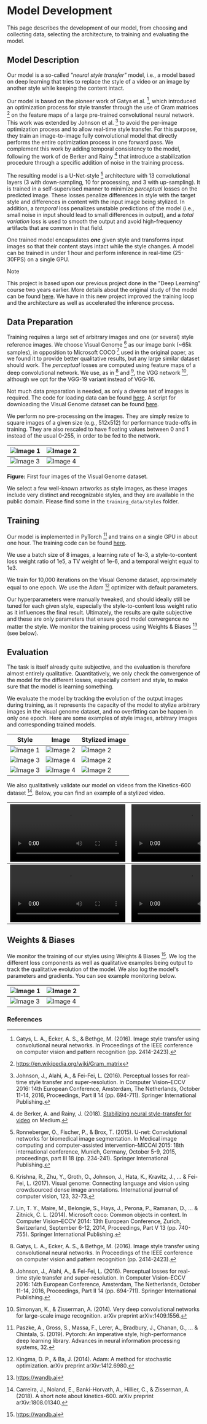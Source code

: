 # Model Development

This page describes the development of our model, from choosing and 
collecting data, selecting the architecture, to training and evaluating the
model.

## Model Description

Our model is a so-called _"neural style transfer"_ model, i.e., a model 
based on deep learning that tries to replace the style of a video or an 
image by another style while keeping the content intact.

Our model is based on the pioneer work of Gatys et al. [^1], which 
introduced an optimization process for style transfer through the use of 
Gram matrices [^2] on the feature maps of a large pre-trained convolutional
neural network. This work was extended by Johnson et al. [^3] to avoid the 
per-image optimization process and to allow real-time style transfer. For 
this purpose, they train an image-to-image fully convolutional model that 
directly performs the entire optimization process in one forward pass. We 
complement this work by adding temporal consistency to the model, following 
the work of de Berker and Rainy [^4] that introduce a stabilization 
procedure through a specific addition of noise in the training process.

The resulting model is a U-Net-style [^5] architecture with 13 
convolutional layers (3 with down-sampling, 10 for processing, and 3 with
up-sampling). It is trained in a self-supervised manner to minimize 
_perceptual_ losses on the predicted image. These losses penalize 
differences in style with the target style and differences in content with
the input image being stylized. In addition, a _temporal_ loss penalizes 
unstable predictions of the model (i.e., small noise in input should lead 
to small differences in output), and a _total variation_ loss is used to
smooth the output and avoid high-frequency artifacts that are common in 
that field. 

One trained model encapsulates **_one_** given style and transforms 
input images so that their content stays intact while the style changes. A 
model can be trained in under 1 hour and perform inference 
in real-time (25-30FPS) on a single GPU. 

> [!NOTE]
> This project is based upon our previous project done in the "Deep Learning" 
> course two years earlier. More details about the original study of the 
> model can be found [here](https://github.com/iSach/video-nst). We have 
> in this new project improved the training loop and the architecture as well 
> as accelerated the inference process.

## Data Preparation

Training requires a large set of arbitrary images and one (or several) 
style reference images. We choose Visual Genome [^6] as our image bank 
(~65k samples), in opposition to Microsoft COCO [^7] used in the original paper, as we found 
it to provide better qualitative results, but any large similar dataset 
should work. The _perceptual_ losses are computed using feature maps of a deep
convolutional network. We use, as in [^1] and [^3], the VGG network [^8], 
although we opt for the VGG-19 variant instead of VGG-16.

Not much data preparation is needed, as only a diverse set of images is 
required. The code for loading data can be found [here](clipmorph/data/genome_loader.py).
A script for downloading the Visual Genome dataset can be found [here](clipmorph/training_data/download_genome.sh).

We perform no pre-processing on the images. They are simply resize to 
square images of a given size (e.g., 512x512) for performance trade-offs in 
training. They are also rescaled to have floating values between 0 and 1 
instead of the usual 0-255, in order to be fed to the network.

| ![Image 1](.github/assets/visual_genome/2.jpg)   | ![Image 2](.github/assets/visual_genome/3.jpg) |
|------------------------------------------------|-----------------------------------------------|
| ![Image 3](.github/assets/visual_genome/4.jpg) | ![Image 4](.github/assets/visual_genome/5.jpg) |


**Figure:** First four images of the Visual Genome dataset.

We select a few well-known artworks as style images, as these images 
include very distinct and recognizable styles, and they are available in the 
public domain. Please find some in the `training_data/styles` folder.

## Training

Our model is implemented in PyTorch [^9] and trains on a single GPU in 
about one hour. The 
training code can be found [here](clipmorph/train.py). 

We use a batch size of 8 images, a learning rate of 1e-3, a style-to-content 
loss weight ratio of 1e5, a TV weight of 1e-6, and a temporal weight equal to 
1e3.

We train for 10,000 iterations on the Visual Genome dataset, approximately 
equal to one epoch. We use the Adam [^10] optimizer with default parameters.

Our hyperparameters were manually tweaked, and should ideally still be 
tuned for each given style, especially the style-to-content loss weight 
ratio as it influences the final result. Ultimately, the results are quite 
subjective and these are only parameters that ensure good model convergence no 
matter the style. We monitor the training process using Weights & Biases 
[^11] (see below).

## Evaluation

The task is itself already quite subjective, and the evaluation is 
therefore almost entirely qualitative. Quantitatively, we only check the 
convergence of the model for the different losses, especially content and 
style, to make sure that the model is learning something. 

We evaluate the model by tracking the evolution of the output images during 
training, as it represents the capacity of the model to stylize arbitrary 
images in the visual genome dataset, and no overfitting can be happen in 
only one epoch. Here are some examples of style images, arbitrary images and 
corresponding trained models.

| Style                                            | Image                                                | Stylized image                                        |
|--------------------------------------------------|------------------------------------------------------|-------------------------------------------------------|
| ![Image 1](training_data/styles/muse.jpg)        | ![Image 2](.github/assets/eval/img/muse_in.png)      | ![Image 2](.github/assets/eval/img/muse_out.png)      |
| ![Image 3](training_data/styles/starrynight.jpg) | ![Image 4](.github/assets/eval/img/starry_in.png)    | ![Image 2](.github/assets/eval/img/starry_out.png)    |
| ![Image 3](training_data/styles/kandinsky.png)   | ![Image 4](.github/assets/eval/img/kandinsky_in.png) | ![Image 2](.github/assets/eval/img/kandinsky_out.png) |

We also qualitatively validate our model on videos from the Kinetics-600 
dataset [^12]. Below, you can find an example of a stylized video.

| ![Video input](.github/assets/eval/vid/ski.mov)     | ![Video VanGogh](.github/assets/eval/vid/ski_starrynight.mov) |
|-----------------------------------------------------|---------------------------------------------------------------|
| ![Video Muse](.github/assets/eval/vid/ski_muse.mov) | ![Video Kandinsky](.github/assets/eval/vid/ski_kandinsky.mov) |


## Weights & Biases

We monitor the training of our styles using Weights & Biases [^11]. We log 
the different loss components as well as qualitative examples being output 
to track the qualitative evolution of the model. We also log the model's 
parameters and gradients. You can see example monitoring below.

| ![Image 1](.github/assets/wnb/setup.png)        | ![Image 2](.github/assets/wnb/config.png) |
|-------------------------------------------------|---------------------------------------------|
| ![Image 3](.github/assets/wnb/monitoring.png) | ![Image 4](.github/assets/wnb/watch.png)  |


### References
[^1]: Gatys, L. A., Ecker, A. S., & Bethge, M. (2016). Image style transfer using convolutional neural networks. In Proceedings of the IEEE conference on computer vision and pattern recognition (pp. 2414-2423).
[^2]: https://en.wikipedia.org/wiki/Gram_matrix
[^3]: Johnson, J., Alahi, A., & Fei-Fei, L. (2016). Perceptual losses for 
real-time style transfer and super-resolution. In Computer Vision–ECCV 2016: 14th European Conference, Amsterdam, The Netherlands, October 11-14, 2016, Proceedings, Part II 14 (pp. 694-711). Springer International Publishing.
[^4]: de Berker, A. and Rainy, J. (2018). [Stabilizing neural style-transfer 
for video](https://medium.com/element-ai-research-lab/stabilizing-neural-style-transfer-for-video-62675e203e42) on Medium.
[^5]: Ronneberger, O., Fischer, P., & Brox, T. (2015). U-net: Convolutional networks for biomedical image segmentation. In Medical image computing and computer-assisted intervention–MICCAI 2015: 18th international conference, Munich, Germany, October 5-9, 2015, proceedings, part III 18 (pp. 234-241). Springer International Publishing.
[^6]: Krishna, R., Zhu, Y., Groth, O., Johnson, J., Hata, K., Kravitz, J., ... & Fei-Fei, L. (2017). Visual genome: Connecting language and vision using crowdsourced dense image annotations. International journal of computer vision, 123, 32-73.
[^7]: Lin, T. Y., Maire, M., Belongie, S., Hays, J., Perona, P., Ramanan, D., ... & Zitnick, C. L. (2014). Microsoft coco: Common objects in context. In Computer Vision–ECCV 2014: 13th European Conference, Zurich, Switzerland, September 6-12, 2014, Proceedings, Part V 13 (pp. 740-755). Springer International Publishing.
[^8]: Simonyan, K., & Zisserman, A. (2014). Very deep convolutional networks for large-scale image recognition. arXiv preprint arXiv:1409.1556.
[^9]: Paszke, A., Gross, S., Massa, F., Lerer, A., Bradbury, J., Chanan, G., ... & Chintala, S. (2019). Pytorch: An imperative style, high-performance deep learning library. Advances in neural information processing systems, 32.
[^10]: Kingma, D. P., & Ba, J. (2014). Adam: A method for stochastic optimization. arXiv preprint arXiv:1412.6980.
[^11]: https://wandb.ai
[^12]: Carreira, J., Noland, E., Banki-Horvath, A., Hillier, C., & Zisserman, A. (2018). A short note about kinetics-600. arXiv preprint arXiv:1808.01340.
